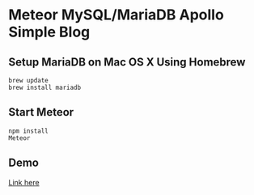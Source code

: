 # Meteor MySQL/MariaDB Apollo Simple Blog

## Setup MariaDB on Mac OS X Using Homebrew

```
brew update
brew install mariadb
```
## Start Meteor

```
npm install
Meteor
```
## Demo
[Link here](https://meteor-apollo-blog.herokuapp.com/)
